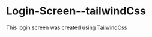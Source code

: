 # Login-Screen--tailwindCss

This login screen was created using  <a href="https://tailwindcss.com/">TailwindCss</a>
